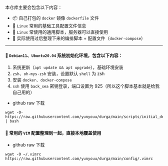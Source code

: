 本仓库主要会包含以下内容：
- 📦 自己打包的 `docker` 镜像 `dockerfile` 文件
- 📒 `Linux` 常用的基础工具配置文件信息
- 🐎 `Linux` 常使用的通用脚本，服务器可以直接使用
- 🚌 实际使用过后整理下来的编排脚本 + 配置文件（`docker-compose`）
---
#### 🍉 `Debian11`、`Ubuntu20.04` 系统初始化环境，包含以下内容：
1. 系统更新（`apt update && apt upgrade`），基础环境安装
2. `zsh`、`oh-mys-zsh` 安装，设置默认 `shell` 为 zsh
3. 安装 `docker`、`docker-compose`
4. `ssh` 使用 `back_sea` 密钥登录，端口设置为 925（所以这个脚本基本就是给我自己用的）

- github raw 下载
```
wget -O- https://raw.githubusercontent.com/yunyouu/durga/main/scripts/initial_debian.sh | bash
```

#### 📓 常用的 `VIM` 配置整理到一起，直接本地覆盖使用
- github raw 下载
```
wget -O ~/.vimrc https://raw.githubusercontent.com/yunyouu/durga/main/config/.vimrc
```